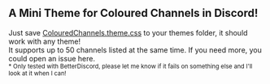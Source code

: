## A Mini Theme for Coloured Channels in Discord!
Just save [ColouredChannels.theme.css](https://hoyupu.github.io/ColouredChannels/ColouredChannels.theme.css) to your themes folder, it should work with any theme!<br>
It supports up to 50 channels listed at the same time. If you need more, you could open an issue here.<br>
<sub> * Only tested with BetterDiscord, please let me know if it fails on something else and I'll look at it when I can! </sub>

